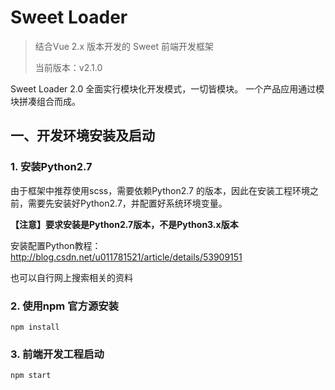 # Sweet Loader

> 结合Vue 2.x 版本开发的 Sweet 前端开发框架
>
> 当前版本：v2.1.0

Sweet Loader 2.0 全面实行模块化开发模式，一切皆模块。
一个产品应用通过模块拼凑组合而成。

## 一、开发环境安装及启动

### 1. 安装Python2.7

由于框架中推荐使用scss，需要依赖Python2.7 的版本，因此在安装工程环境之前，需要先安装好Python2.7，并配置好系统环境变量。

**【注意】要求安装是Python2.7版本，不是Python3.x版本**

安装配置Python教程：  http://blog.csdn.net/u011781521/article/details/53909151

也可以自行网上搜索相关的资料


### 2. 使用npm 官方源安装

```
npm install
```



### 3. 前端开发工程启动

```
npm start
```
